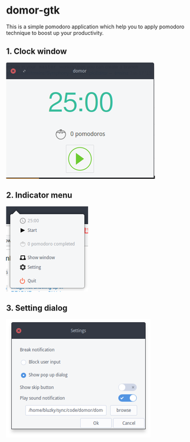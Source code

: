 # domor-gtk
This is a simple pomodoro application which help you to apply pomodoro technique to boost up your productivity.


## 1. Clock window

![clock window](https://raw.githubusercontent.com/bluzky/domor-gtk/master/screenshots/main.png)

## 2. Indicator menu

![indicator menu](https://raw.githubusercontent.com/bluzky/domor-gtk/master/screenshots/tray.png)


## 3. Setting dialog

![Setting](https://raw.githubusercontent.com/bluzky/domor-gtk/master/screenshots/Settings.png)

